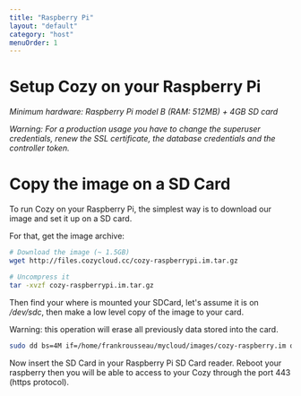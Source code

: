 ```yaml
---
title: "Raspberry Pi"
layout: "default"
category: "host"
menuOrder: 1
---
```


# Setup Cozy on your Raspberry Pi

*Minimum hardware: Raspberry Pi model B (RAM: 512MB) + 4GB SD card* 

*Warning: For a production usage you have to change the superuser credentials,
renew the SSL certificate, the database credentials and the controller token.* 

# Copy the image on a SD Card

To run Cozy on your Raspberry Pi, the simplest way is to download our image and
set it up on a SD card.

For that, get the image archive:

```bash
# Download the image (~ 1.5GB)
wget http://files.cozycloud.cc/cozy-raspberrypi.im.tar.gz

# Uncompress it
tar -xvzf cozy-raspberrypi.im.tar.gz
```

Then find your where is mounted your SDCard, let's assume it is on */dev/sdc*,
then make a low level copy of the image to your card.

Warning: this operation will erase all previously data stored into the card.

```bash
sudo dd bs=4M if=/home/frankrousseau/mycloud/images/cozy-raspberry.im of=/dev/sdc
```

Now insert the SD Card in your Raspberry Pi SD Card reader. Reboot your
raspberry then you will be able to access to your Cozy through the port 443
(https protocol).

